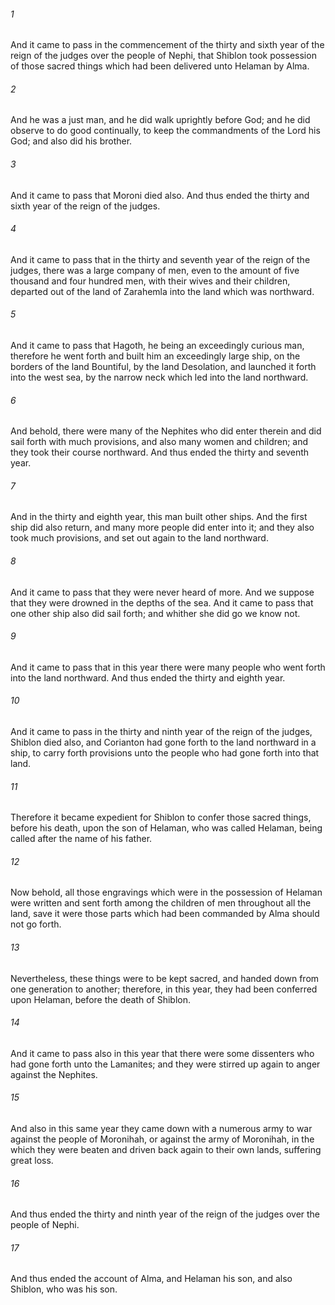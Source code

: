 ###### 1
And it came to pass in the commencement of the thirty and sixth year of the reign of the judges over the people of Nephi, that Shiblon took possession of those sacred things which had been delivered unto Helaman by Alma.

###### 2
And he was a just man, and he did walk uprightly before God; and he did observe to do good continually, to keep the commandments of the Lord his God; and also did his brother.

###### 3
And it came to pass that Moroni died also. And thus ended the thirty and sixth year of the reign of the judges.

###### 4
And it came to pass that in the thirty and seventh year of the reign of the judges, there was a large company of men, even to the amount of five thousand and four hundred men, with their wives and their children, departed out of the land of Zarahemla into the land which was northward.

###### 5
And it came to pass that Hagoth, he being an exceedingly curious man, therefore he went forth and built him an exceedingly large ship, on the borders of the land Bountiful, by the land Desolation, and launched it forth into the west sea, by the narrow neck which led into the land northward.

###### 6
And behold, there were many of the Nephites who did enter therein and did sail forth with much provisions, and also many women and children; and they took their course northward. And thus ended the thirty and seventh year.

###### 7
And in the thirty and eighth year, this man built other ships. And the first ship did also return, and many more people did enter into it; and they also took much provisions, and set out again to the land northward.

###### 8
And it came to pass that they were never heard of more. And we suppose that they were drowned in the depths of the sea. And it came to pass that one other ship also did sail forth; and whither she did go we know not.

###### 9
And it came to pass that in this year there were many people who went forth into the land northward. And thus ended the thirty and eighth year.

###### 10
And it came to pass in the thirty and ninth year of the reign of the judges, Shiblon died also, and Corianton had gone forth to the land northward in a ship, to carry forth provisions unto the people who had gone forth into that land.

###### 11
Therefore it became expedient for Shiblon to confer those sacred things, before his death, upon the son of Helaman, who was called Helaman, being called after the name of his father.

###### 12
Now behold, all those engravings which were in the possession of Helaman were written and sent forth among the children of men throughout all the land, save it were those parts which had been commanded by Alma should not go forth.

###### 13
Nevertheless, these things were to be kept sacred, and handed down from one generation to another; therefore, in this year, they had been conferred upon Helaman, before the death of Shiblon.

###### 14
And it came to pass also in this year that there were some dissenters who had gone forth unto the Lamanites; and they were stirred up again to anger against the Nephites.

###### 15
And also in this same year they came down with a numerous army to war against the people of Moronihah, or against the army of Moronihah, in the which they were beaten and driven back again to their own lands, suffering great loss.

###### 16
And thus ended the thirty and ninth year of the reign of the judges over the people of Nephi.

###### 17
And thus ended the account of Alma, and Helaman his son, and also Shiblon, who was his son.


